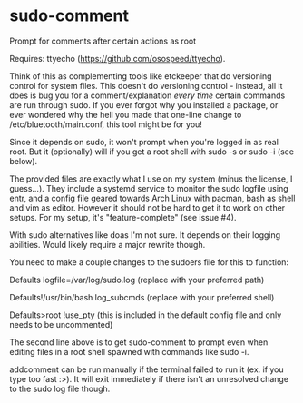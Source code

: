 # sudo-comment
Prompt for comments after certain actions as root

Requires: ttyecho (https://github.com/osospeed/ttyecho).

Think of this as complementing tools like etckeeper that do versioning control for system files. This
doesn't do versioning control - instead, all it does is bug you for a comment/explanation *every 
time* certain commands are run through sudo. If you ever forgot why you installed a package, or ever
wondered why the hell you made that one-line change to /etc/bluetooth/main.conf, this tool might be
for you! 

Since it depends on sudo, it won't prompt when you're logged in as real root. But it (optionally)
will if you get a root shell with sudo -s or sudo -i (see below). 

The provided files are exactly what I use on my system (minus the license, I guess...). They include a
systemd service to monitor the sudo logfile using entr, and a config file geared towards Arch Linux with
pacman, bash as shell and vim as editor. However it should not be hard to get it to work on other
setups. For my setup, it's "feature-complete" (see issue #4).

With sudo alternatives like doas I'm not sure. It depends on their logging abilities. Would likely
require a major rewrite though.

You need to make a couple changes to the sudoers file for this to function:

Defaults logfile=/var/log/sudo.log (replace with your preferred path)

Defaults!/usr/bin/bash log_subcmds (replace with your preferred shell)

Defaults>root !use_pty (this is included in the default config file and only needs to be uncommented)

The second line above is to get sudo-comment to prompt even when editing files in a root shell
spawned with commands like sudo -i.

addcomment can be run manually if the terminal failed to run it (ex. if you type too fast :>). It will exit immediately if there isn't an unresolved change to the sudo log file though.

